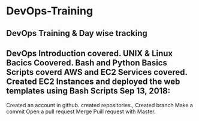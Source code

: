 # DevOps-Training
DevOps Training & Day wise tracking
--------------------------------------
DevOps Introduction covered.
UNIX & Linux Bacics Coovered.
Bash and Python Basics Scripts coverd
AWS and EC2 Services covered.
Created EC2 Instances and deployed the web templates using Bash Scripts 
Sep 13, 2018:
------------

Created an account in github.
created repositories., 
Created branch
Make a commit
Open a pull request
Merge Puill request with Master.

